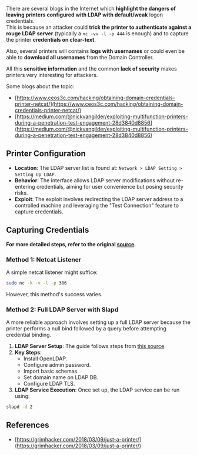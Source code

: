 



There are several blogs in the Internet which **highlight the dangers of leaving printers configured with LDAP with default/weak** logon credentials.\
This is because an attacker could **trick the printer to authenticate against a rouge LDAP server** (typically a `nc -vv -l -p 444` is enough) and to capture the printer **credentials on clear-text**.

Also, several printers will contains **logs with usernames** or could even be able to **download all usernames** from the Domain Controller.

All this **sensitive information** and the common **lack of security** makes printers very interesting for attackers.

Some blogs about the topic:

* [https://www.ceos3c.com/hacking/obtaining-domain-credentials-printer-netcat/](https://www.ceos3c.com/hacking/obtaining-domain-credentials-printer-netcat/)
* [https://medium.com/@nickvangilder/exploiting-multifunction-printers-during-a-penetration-test-engagement-28d3840d8856](https://medium.com/@nickvangilder/exploiting-multifunction-printers-during-a-penetration-test-engagement-28d3840d8856)

## Printer Configuration
- **Location**: The LDAP server list is found at: `Network > LDAP Setting > Setting Up LDAP`.
- **Behavior**: The interface allows LDAP server modifications without re-entering credentials, aiming for user convenience but posing security risks.
- **Exploit**: The exploit involves redirecting the LDAP server address to a controlled machine and leveraging the "Test Connection" feature to capture credentials.

## Capturing Credentials

**For more detailed steps, refer to the original [source](https://grimhacker.com/2018/03/09/just-a-printer/).**

### Method 1: Netcat Listener
A simple netcat listener might suffice:

```bash
sudo nc -k -v -l -p 386
```

However, this method's success varies.

### Method 2: Full LDAP Server with Slapd
A more reliable approach involves setting up a full LDAP server because the printer performs a null bind followed by a query before attempting credential binding.

1. **LDAP Server Setup**: The guide follows steps from [this source](https://www.server-world.info/en/note?os=Fedora_26&p=openldap).
2. **Key Steps**:
    - Install OpenLDAP.
    - Configure admin password.
    - Import basic schemas.
    - Set domain name on LDAP DB.
    - Configure LDAP TLS.
3. **LDAP Service Execution**: Once set up, the LDAP service can be run using:

```bash
slapd -d 2
```

## References
* [https://grimhacker.com/2018/03/09/just-a-printer/](https://grimhacker.com/2018/03/09/just-a-printer/)




